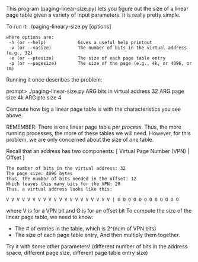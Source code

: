 
This program (paging-linear-size.py) lets you figure out the size of a linear
page table given a variety of input parameters. It is really pretty simple.

To run it:
 ./paging-lineary-size.py [options]
```
where options are:
 -h (or --help)            Gives a useful help printout
 -v (or --vasize)          The number of bits in the virtual address (e.g., 32)
 -e (or --ptesize)         The size of each page table entry
 -p (or --pagesize)        The size of the page (e.g., 4k, or 4096, or 1m)

```
Running it once describes the problem:

  prompt> ./paging-linear-size.py
  ARG bits in virtual address 32
  ARG page size 4k
  ARG pte size 4
  
  Compute how big a linear page table is with the characteristics you see above.
  
  REMEMBER: There is one linear page table *per process*.
  Thus, the more running processes, the more of these tables we will need.
  However, for this problem, we are only concerned about the size of *one*
  table.
 
Recall that an address has two components: 
[ Virtual Page Number (VPN) | Offset ]
```
The number of bits in the virtual address: 32
The page size: 4096 bytes
Thus, the number of bits needed in the offset: 12
Which leaves this many bits for the VPN: 20
Thus, a virtual address looks like this:

V V V V V V V V V V V V V V V V V V V V | O O O O O O O O O O O O 
```
where V is for a VPN bit and O is for an offset bit
To compute the size of the linear page table, we need to know:
- The # of entries in the table, which is 2^(num of VPN bits)
- The size of each page table entry,
And then multiply them together.


Try it with some other parameters!
(different number of bits in the address space, different page size,
different page table entry size)







